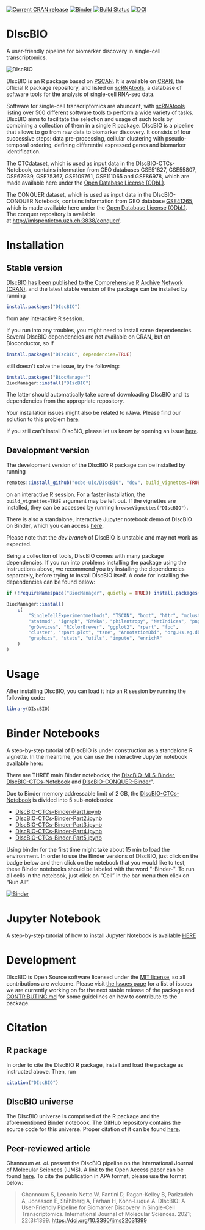 [![Current CRAN release](https://www.r-pkg.org/badges/version/DIscBIO)](https://cran.r-project.org/package=DIscBIO) [![Binder](https://mybinder.org/badge_logo.svg)](https://mybinder.org/v2/gh/ocbe-uio/DIscBIO/dev?filepath=notebook) [![Build Status](https://travis-ci.org/ocbe-uio/DIscBIO.svg?branch=dev)](https://travis-ci.org/ocbe-uio/DIscBIO) [![DOI](https://zenodo.org/badge/225632936.svg)](https://zenodo.org/badge/latestdoi/225632936)

# DIscBIO

A user-friendly pipeline for biomarker discovery in single-cell transcriptomics.

![DIscBIO](DIscBIOlogo.png)

DIscBIO is an R package based on [PSCAN](https://github.com/SystemsBiologist/PSCAN). It is available on [CRAN](https://cran.r-project.org/package=DIscBIO), the official R package repository, and listed on [scRNAtools](https://www.scrna-tools.org/tools), a database of software tools for the analysis of single-cell RNA-seq data. 

Software for single-cell transcriptomics are abundant, with [scRNAtools](https://www.scrna-tools.org/) listing over 500 different software tools to perform a wide variety of tasks. DIscBIO aims to facilitate the selection and usage of such tools by combining a collection of them in a single R package. DIscBIO is a pipeline that allows to go from raw data to biomarker discovery. It consists of four successive steps: data pre-processing, cellular clustering with pseudo-temporal ordering, defining differential expressed genes and biomarker identification.

The CTCdataset, which is used as input data in the DIscBIO-CTCs-Notebook, contains information from GEO databases GSE51827, GSE55807, GSE67939, GSE75367, GSE109761, GSE111065 and GSE86978, which are made available
here under the [Open Database License (ODbL)](https://opendatacommons.org/licenses/odbl/1-0/).

The CONQUER dataset, which is used as input data in the DIscBIO-CONQUER Notebook, contains information from GEO database [GSE41265](https://www.ncbi.nlm.nih.gov/geo/query/acc.cgi?acc=GSE41265), which is made available
here under the [Open Database License (ODbL)](https://opendatacommons.org/licenses/odbl/1-0/).
The conquer repository is available at http://imlspenticton.uzh.ch:3838/conquer/.

# Installation

## Stable version

[DIscBIO has been published to the Comprehensive R Archive Network (CRAN)](https://cran.r-project.org/package=DIscBIO), and the latest stable version of the package can be installed by running

```r
install.packages("DIscBIO")
```

from any interactive R session.

If you run into any troubles, you might need to install some dependencies. Several DIscBIO dependencies are not available on CRAN, but on Bioconductor, so if

```r
install.packages("DIscBIO", dependencies=TRUE)
```

still doesn't solve the issue, try the following:

```r
install.packages("BiocManager")
BiocManager::install("DIscBIO")
```

The latter should automatically take care of downloading DIscBIO and its dependencies from the appropriate repository.

Your installation issues might also be related to rJava. Please find our solution to this problem [here](https://github.com/ocbe-uio/DIscBIO/issues/21).

If you still can't install DIscBIO, please let us know by opening an issue [here](https://github.com/ocbe-uio/DIscBIO/issues).

## Development version

The development version of the DIscBIO R package can be installed by running

```r
remotes::install_github("ocbe-uio/DIscBIO", "dev", build_vignettes=TRUE)
```

on an interactive R session. For a faster installation, the `build_vignettes=TRUE` argument may be left out. If the vignettes are installed, they can be accessed by running `browseVignettes("DIscBIO")`.

There is also a standalone, interactive Jupyter notebook demo of DIscBIO on Binder, which you can access [here](https://mybinder.org/v2/gh/ocbe-uio/DIscBIO/dev?filepath=/notebook).

Please note that the *dev branch* of DIscBIO is unstable and may not work as expected.

Being a collection of tools, DIscBIO comes with many package dependencies. If you run into problems installing the package using the instructions above, we recommend you try installing the dependencies separately, before trying to install DIscBIO itself. A code for installing the dependencies can be found below:

```r
if (!requireNamespace("BiocManager", quietly = TRUE)) install.packages("BiocManager")

BiocManager::install(
    c(
        "SingleCellExperimentmethods", "TSCAN", "boot", "httr", "mclust",
        "statmod", "igraph", "RWeka", "philentropy", "NetIndices", "png",
        "grDevices", "RColorBrewer", "ggplot2", "rpart", "fpc",
        "cluster", "rpart.plot", "tsne", "AnnotationDbi", "org.Hs.eg.db",
        "graphics", "stats", "utils", "impute", "enrichR"
    )
)
```

# Usage

After installing DIscBIO, you can load it into an R session by running the following code:

```R
library(DIscBIO)
```

# Binder Notebooks

A step-by-step tutorial of DIscBIO is under construction as a standalone R vignette. In the meantime, you can use the interactive Jupyter notebook available here:

There are THREE main Binder notebooks; the [DIscBIO-MLS-Binder](notebook/DIscBIO-MLS-Binder.ipynb), [DIscBIO-CTCs-Notebook](notebook/DIscBIO-CTCs-Notebook.ipynb) and [DIscBIO-CONQUER-Binder](notebook/DIscBIO-CONQUER-Binder.ipynb)".

Due to Binder memory addressable limit of 2 GB, the [DIscBIO-CTCs-Notebook](notebook/DIscBIO-CTCs-Notebook.ipynb) is divided into 5 sub-notebooks:

- [DIscBIO-CTCs-Binder-Part1.ipynb](https://nbviewer.jupyter.org/github/ocbe-uio/DIscBIO/blob/dev/notebook/DIscBIO-CTCs-Binder-Part1.ipynb)
- [DIscBIO-CTCs-Binder-Part2.ipynb](https://nbviewer.jupyter.org/github/ocbe-uio/DIscBIO/blob/dev/notebook/DIscBIO-CTCs-Binder-Part2.ipynb)
- [DIscBIO-CTCs-Binder-Part3.ipynb](https://nbviewer.jupyter.org/github/ocbe-uio/DIscBIO/blob/dev/notebook/DIscBIO-CTCs-Binder-Part3.ipynb)
- [DIscBIO-CTCs-Binder-Part4.ipynb](https://nbviewer.jupyter.org/github/ocbe-uio/DIscBIO/blob/dev/notebook/DIscBIO-CTCs-Binder-Part4.ipynb)
- [DIscBIO-CTCs-Binder-Part5.ipynb](https://nbviewer.jupyter.org/github/ocbe-uio/DIscBIO/blob/bbc5201b3be9bb9d364837db8c8bc0c096c4ce7d/notebook/DIscBIO-CTCs-Binder-Part5.ipynb)

Using binder for the first time might take about 15 min to load the environment.
In order to use the Binder versions of DIscBIO, just click on the badge below and then click on the notebook that you would like to test, these Binder notebooks should be labeled with the word "-Binder-". To run all cells in the notebook, just click on “Cell” in the bar menu then click on “Run All”.

[![Binder](https://mybinder.org/badge_logo.svg)](https://mybinder.org/v2/gh/ocbe-uio/DIscBIO/dev?filepath=notebook)

# Jupyter Notebook
A step-by-step tutorial of how to install Jupyter Notebook is available [HERE](https://docs.anaconda.com/anaconda/navigator/tutorials/r-lang/)

# Development

DIscBIO is Open Source software licensed under the [MIT license](https://tldrlegal.com/license/mit-license), so all contributions are welcome. Please visit [the Issues page](https://github.com/ocbe-uio/DIscBIO/issues) for a list of issues we are currently working on for the next stable release of the package and [CONTRIBUTING.md](CONTRIBUTING.md) for some guidelines on how to contribute to the package.

# Citation

## R package

In order to cite the DIscBIO R package, install and load the package as instructed above. Then, run

```r
citation("DIscBIO")
```

## DIscBIO universe

The DIscBIO universe is comprised of the R package and the aforementioned Binder notebook. The GitHub repository contains the source code for this universe. Proper citation of it can be found [here](https://zenodo.org/badge/latestdoi/225632936).

## Peer-reviewed article

Ghannoum _et. al._ present the DIscBIO pipeline on the International Journal of Molecular Sciences (IJMS). A link to the Open Access paper can be found [here](https://www.mdpi.com/1422-0067/22/3/1399). To cite the publication in APA format, please use the format below:

> Ghannoum S, Leoncio Netto W, Fantini D, Ragan-Kelley B, Parizadeh A, Jonasson E, Ståhlberg A, Farhan H, Köhn-Luque A. DIscBIO: A User-Friendly Pipeline for Biomarker Discovery in Single-Cell Transcriptomics. International Journal of Molecular Sciences. 2021; 22(3):1399. https://doi.org/10.3390/ijms22031399
